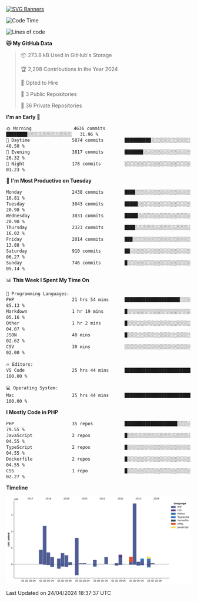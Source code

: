 [![SVG Banners](https://svg-banners.vercel.app/api?type=glitch&text1=Gere_Lajos%F0%9F%92%BB&width=800&height=400)](https://github.com/Akshay090/svg-banners)

<!--START_SECTION:waka-->
![Code Time](http://img.shields.io/badge/Code%20Time-1%2C570%20hrs%2021%20mins-blue)

![Lines of code](https://img.shields.io/badge/From%20Hello%20World%20I%27ve%20Written-14.1%20million%20lines%20of%20code-blue)

**🐱 My GitHub Data** 

> 📦 273.8 kB Used in GitHub's Storage 
 > 
> 🏆 2,208 Contributions in the Year 2024
 > 
> 💼 Opted to Hire
 > 
> 📜 3 Public Repositories 
 > 
> 🔑 36 Private Repositories 
 > 
**I'm an Early 🐤** 

```text
🌞 Morning                4636 commits        ████████░░░░░░░░░░░░░░░░░   31.96 % 
🌆 Daytime                5874 commits        ██████████░░░░░░░░░░░░░░░   40.50 % 
🌃 Evening                3817 commits        ███████░░░░░░░░░░░░░░░░░░   26.32 % 
🌙 Night                  178 commits         ░░░░░░░░░░░░░░░░░░░░░░░░░   01.23 % 
```
📅 **I'm Most Productive on Tuesday** 

```text
Monday                   2438 commits        ████░░░░░░░░░░░░░░░░░░░░░   16.81 % 
Tuesday                  3043 commits        █████░░░░░░░░░░░░░░░░░░░░   20.98 % 
Wednesday                3031 commits        █████░░░░░░░░░░░░░░░░░░░░   20.90 % 
Thursday                 2323 commits        ████░░░░░░░░░░░░░░░░░░░░░   16.02 % 
Friday                   2014 commits        ███░░░░░░░░░░░░░░░░░░░░░░   13.88 % 
Saturday                 910 commits         ██░░░░░░░░░░░░░░░░░░░░░░░   06.27 % 
Sunday                   746 commits         █░░░░░░░░░░░░░░░░░░░░░░░░   05.14 % 
```


📊 **This Week I Spent My Time On** 

```text
💬 Programming Languages: 
PHP                      21 hrs 54 mins      █████████████████████░░░░   85.13 % 
Markdown                 1 hr 19 mins        █░░░░░░░░░░░░░░░░░░░░░░░░   05.16 % 
Other                    1 hr 2 mins         █░░░░░░░░░░░░░░░░░░░░░░░░   04.07 % 
JSON                     40 mins             █░░░░░░░░░░░░░░░░░░░░░░░░   02.62 % 
CSV                      30 mins             ░░░░░░░░░░░░░░░░░░░░░░░░░   02.00 % 

🔥 Editors: 
VS Code                  25 hrs 44 mins      █████████████████████████   100.00 % 

💻 Operating System: 
Mac                      25 hrs 44 mins      █████████████████████████   100.00 % 
```

**I Mostly Code in PHP** 

```text
PHP                      35 repos            ████████████████████░░░░░   79.55 % 
JavaScript               2 repos             █░░░░░░░░░░░░░░░░░░░░░░░░   04.55 % 
TypeScript               2 repos             █░░░░░░░░░░░░░░░░░░░░░░░░   04.55 % 
Dockerfile               2 repos             █░░░░░░░░░░░░░░░░░░░░░░░░   04.55 % 
CSS                      1 repo              █░░░░░░░░░░░░░░░░░░░░░░░░   02.27 % 
```



**Timeline**

![Lines of Code chart](https://raw.githubusercontent.com/gere-lajos/gere-lajos/main/assets/bar_graph.png)


 Last Updated on 24/04/2024 18:37:37 UTC
<!--END_SECTION:waka-->
